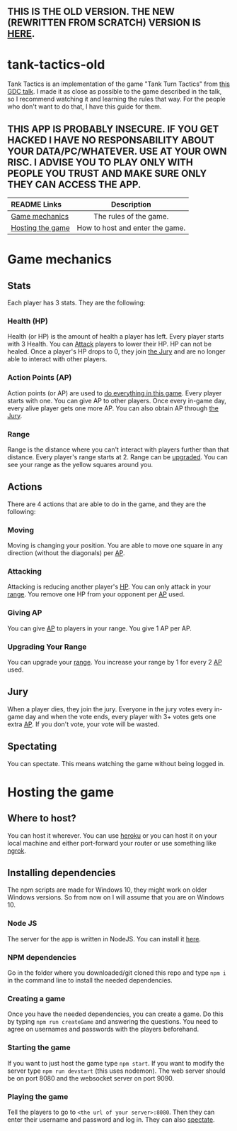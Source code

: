 ## THIS IS THE OLD VERSION. THE NEW (REWRITTEN FROM SCRATCH) VERSION IS [HERE](https://github.com/GiggioG/tank-tactics).

# tank-tactics-old
Tank Tactics is an implementation of the game "Tank Turn Tactics" from [this GDC talk](https://youtu.be/t9WMNuyjm4w). I made it as close as possible to the game described in the talk, so I recommend watching it and learning the rules that way. For the people who don't want to do that, I have this guide for them.

## THIS APP IS PROBABLY INSECURE. IF YOU GET HACKED I HAVE NO RESPONSABILITY ABOUT YOUR DATA/PC/WHATEVER. USE AT YOUR OWN RISC. I ADVISE YOU TO PLAY ONLY WITH PEOPLE YOU TRUST AND MAKE SURE ONLY THEY CAN ACCESS THE APP.

| README Links          |      Description          |
| :-------------------- | :-----------------------: |
| [Game mechanics](#game-mechanics)|The rules of the game.|
| [Hosting the game](#hosting-the-game)|How to host and enter the game.|

# Game mechanics
## Stats
Each player has 3 stats. They are the following:

### Health (HP)
Health (or HP) is the amount of health a player has left. Every player starts with 3 Health. You can [Attack](#attacking) players to lower their HP. HP can not be healed. Once a player's HP drops to 0, they join [the Jury](#jury) and are no longer able to interact with other players.

### Action Points (AP)
Action points (or AP) are used to [do everything in this game](#actions). Every player starts with one. You can give AP to other players. Once every in-game day, every alive player gets one more AP. You can also obtain AP through [the Jury](#jury).

### Range
Range is the distance where you can't interact with players further than that distance. Every player's range starts at 2. Range can be [upgraded](#upgrading-your-range). You can see your range as the yellow squares around you.

## Actions
There are 4 actions that are able to do in the game, and they are the following:

### Moving
Moving is changing your position. You are able to move one square in any direction (without the diagonals) per [AP](#action-points-ap).

### Attacking
Attacking is reducing another player's [HP](#health-hp). You can only attack in your [range](#range). You remove one HP from your opponent per [AP](#action-points-ap) used.

### Giving AP
You can give [AP](#action-points-ap) to players in your range. You give 1 AP per AP.

### Upgrading Your Range
You can upgrade your [range](#range). You increase your range by 1 for every 2 [AP](#action-points-ap) used.

## Jury
When a player dies, they join the jury. Everyone in the jury votes every in-game day and when the vote ends, every player with 3+ votes gets one extra [AP](#action-points-ap). If you don't vote, your vote will be wasted.

## Spectating
You can spectate. This means watching the game without being logged in.

# Hosting the game
## Where to host?
You can host it wherever. You can use [heroku](https://www.heroku.com/) or you can host it on your local machine and either port-forward your router or use something like [ngrok](https://ngrok.com/).

## Installing dependencies
The npm scripts are made for Windows 10, they might work on older Windows versions. So from now on I will assume that you are on Windows 10.

### Node JS
The server for the app is written in NodeJS. You can install it [here](https://nodejs.org/en/download/).

### NPM dependencies
Go in the folder where you downloaded/git cloned this repo and type `npm i` in the command line to install the needed dependencies.

### Creating a game
Once you have the needed dependencies, you can create a game. Do this by typing `npm run createGame` and answering the questions.
You need to agree on usernames and passwords with the players beforehand.

### Starting the game
If you want to just host the game type `npm start`.
If you want to modify the server type `npm run devstart` (this uses nodemon).
The web server should be on port 8080 and the websocket server on port 9090.

### Playing the game

Tell the players to go to `<the url of your server>:8080`. Then they can enter their username and password and log in. They can also [spectate](#spectating).